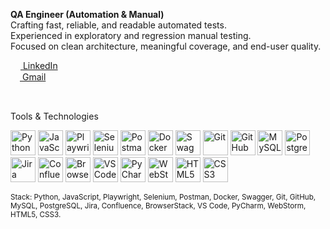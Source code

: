 **QA Engineer (Automation & Manual)**  
Crafting fast, reliable, and readable automated tests.  
Experienced in exploratory and regression manual testing.  
Focused on clean architecture, meaningful coverage, and end-user quality.

[<img src="https://cdn.jsdelivr.net/gh/devicons/devicon/icons/linkedin/linkedin-original.svg" width="16" style="vertical-align:middle;"/> LinkedIn](https://www.linkedin.com/in/i-karina/)  
[<img src="https://www.vectorlogo.zone/logos/gmail/gmail-icon.svg" width="15" style="vertical-align:middle;"/> Gmail](mailto:karinaibragimova54@gmail.com)

<br/>

Tools & Technologies

<p align="left">
  <img src="https://cdn.jsdelivr.net/gh/devicons/devicon/icons/python/python-original.svg" width="40" height="40" alt="Python"/>
  <img src="https://cdn.jsdelivr.net/gh/devicons/devicon/icons/javascript/javascript-original.svg" width="40" height="40" alt="JavaScript"/>
  <img src="https://playwright.dev/img/playwright-logo.svg" width="40" height="40" alt="Playwright"/>
  <img src="https://cdn.jsdelivr.net/gh/devicons/devicon/icons/selenium/selenium-original.svg" width="40" height="40" alt="Selenium"/>
  <img src="https://www.vectorlogo.zone/logos/getpostman/getpostman-icon.svg" width="40" height="40" alt="Postman"/>
  <img src="https://cdn.jsdelivr.net/gh/devicons/devicon/icons/docker/docker-original.svg" width="40" height="40" alt="Docker"/>
  <img src="https://cdn.simpleicons.org/swagger/85EA2D" width="40" height="40" alt="Swagger"/>
  <img src="https://cdn.jsdelivr.net/gh/devicons/devicon/icons/git/git-original.svg" width="40" height="40" alt="Git"/>
  <img src="https://cdn.jsdelivr.net/gh/devicons/devicon/icons/github/github-original.svg" width="40" height="40" alt="GitHub"/>
  <img src="https://cdn.jsdelivr.net/gh/devicons/devicon/icons/mysql/mysql-original.svg" width="40" height="40" alt="MySQL"/>
  <img src="https://cdn.jsdelivr.net/gh/devicons/devicon/icons/postgresql/postgresql-original.svg" width="40" height="40" alt="PostgreSQL"/>
  <img src="https://cdn.jsdelivr.net/gh/devicons/devicon/icons/jira/jira-original.svg" width="40" height="40" alt="Jira"/>
  <img src="https://cdn.jsdelivr.net/gh/devicons/devicon/icons/confluence/confluence-original.svg" width="40" height="40" alt="Confluence"/>
  <img src="https://www.vectorlogo.zone/logos/browserstack/browserstack-icon.svg" width="40" height="40" alt="BrowserStack"/>
  <img src="https://cdn.jsdelivr.net/gh/devicons/devicon/icons/vscode/vscode-original.svg" width="40" height="40" alt="VS Code"/>
  <img src="https://cdn.jsdelivr.net/gh/devicons/devicon/icons/pycharm/pycharm-original.svg" width="40" height="40" alt="PyCharm"/>
  <img src="https://cdn.jsdelivr.net/gh/devicons/devicon/icons/webstorm/webstorm-original.svg" width="40" height="40" alt="WebStorm"/>
  <img src="https://cdn.jsdelivr.net/gh/devicons/devicon/icons/html5/html5-original.svg" width="40" height="40" alt="HTML5"/>
  <img src="https://cdn.jsdelivr.net/gh/devicons/devicon/icons/css3/css3-original.svg" width="40" height="40" alt="CSS3"/>
</p>

<sub>
Stack: Python, JavaScript, Playwright, Selenium, Postman, Docker, Swagger, Git, GitHub, MySQL, PostgreSQL, Jira, Confluence, BrowserStack, VS Code, PyCharm, WebStorm, HTML5, CSS3.
</sub>


